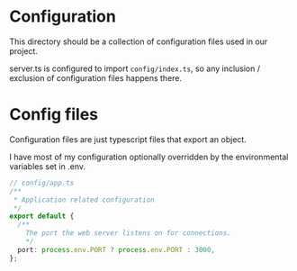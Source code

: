 # Configuration

This directory should be a collection of configuration files used in our project.

server.ts is configured to import `config/index.ts`, so any inclusion / exclusion of configuration files happens there.

# Config files

Configuration files are just typescript files that export an object.

I have most of my configuration optionally overridden by the environmental variables set in .env.

```typescript
// config/app.ts
/**
 * Application related configuration
 */
export default {
  /** 
	The port the web server listens on for connections.
	*/
  port: process.env.PORT ? process.env.PORT : 3000,
};
```
